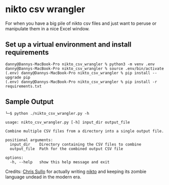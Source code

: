 # nikto csv wrangler

For when you have a big pile of nikto csv files and just want to peruse or manipulate them in a nice Excel window.

## Set up a virtual environment and install requirements

```
danny@Dannys-MacBook-Pro nikto_csv_wrangler % python3 -m venv .env
danny@Dannys-MacBook-Pro nikto_csv_wrangler % source .env/bin/activate
(.env) danny@Dannys-MacBook-Pro nikto_csv_wrangler % pip install --upgrade pip
(.env) danny@Dannys-MacBook-Pro nikto_csv_wrangler % pip install -r requirements.txt 

```

## Sample Output
```
└─$ python ./nikto_csv_wrangler.py -h

usage: nikto_csv_wrangler.py [-h] input_dir output_file

Combine multiple CSV files from a directory into a single output file.

positional arguments:
  input_dir    Directory containing the CSV files to combine
  output_file  Path for the combined output CSV file

options:
  -h, --help   show this help message and exit
```

Credits: [Chris Sullo](https://github.com/sullo) for actually writing [nikto](https://github.com/sullo/nikto) and keeping its zombie language undead in the modern era.
